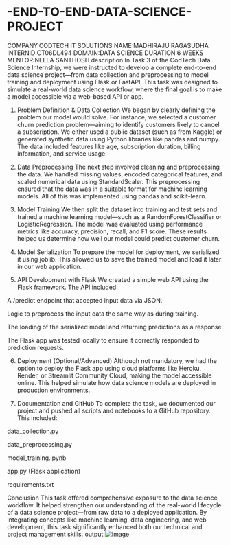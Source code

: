 # -END-TO-END-DATA-SCIENCE-PROJECT
COMPANY:CODTECH IT SOLUTIONS
NAME:MADHIRAJU RAGASUDHA
INTERNID:CT06DL494
DOMAIN:DATA SCIENCE
DURATION:6 WEEKS
MENTOR:NEELA SANTHOSH
description:In Task 3 of the CodTech Data Science Internship, we were instructed to develop a complete end-to-end data science project—from data collection and preprocessing to model training and deployment using Flask or FastAPI. This task was designed to simulate a real-world data science workflow, where the final goal is to make a model accessible via a web-based API or app.

1. Problem Definition & Data Collection
We began by clearly defining the problem our model would solve. For instance, we selected a customer churn prediction problem—aiming to identify customers likely to cancel a subscription. We either used a public dataset (such as from Kaggle) or generated synthetic data using Python libraries like pandas and numpy. The data included features like age, subscription duration, billing information, and service usage.

2. Data Preprocessing
The next step involved cleaning and preprocessing the data. We handled missing values, encoded categorical features, and scaled numerical data using StandardScaler. This preprocessing ensured that the data was in a suitable format for machine learning models. All of this was implemented using pandas and scikit-learn.

3. Model Training
We then split the dataset into training and test sets and trained a machine learning model—such as a RandomForestClassifier or LogisticRegression. The model was evaluated using performance metrics like accuracy, precision, recall, and F1 score. These results helped us determine how well our model could predict customer churn.

4. Model Serialization
To prepare the model for deployment, we serialized it using joblib. This allowed us to save the trained model and load it later in our web application.

5. API Development with Flask
We created a simple web API using the Flask framework. The API included:

A /predict endpoint that accepted input data via JSON.

Logic to preprocess the input data the same way as during training.

The loading of the serialized model and returning predictions as a response.

The Flask app was tested locally to ensure it correctly responded to prediction requests.

6. Deployment (Optional/Advanced)
Although not mandatory, we had the option to deploy the Flask app using cloud platforms like Heroku, Render, or Streamlit Community Cloud, making the model accessible online. This helped simulate how data science models are deployed in production environments.

7. Documentation and GitHub
To complete the task, we documented our project and pushed all scripts and notebooks to a GitHub repository. This included:

data_collection.py

data_preprocessing.py

model_training.ipynb

app.py (Flask application)

requirements.txt

Conclusion
This task offered comprehensive exposure to the data science workflow. It helped strengthen our understanding of the real-world lifecycle of a data science project—from raw data to a deployed application. By integrating concepts like machine learning, data engineering, and web development, this task significantly enhanced both our technical and project management skills.
output:![Image](https://github.com/user-attachments/assets/01949b65-2ea7-4596-bb57-69975674d8e1)
